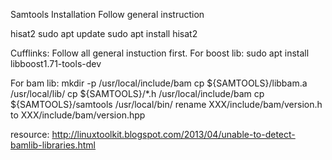 Samtools Installation
Follow general instruction

hisat2
sudo apt update
sudo apt install hisat2

Cufflinks:
Follow all general instuction first.
For boost lib:
sudo apt install libboost1.71-tools-dev

For bam lib:
mkdir -p /usr/local/include/bam
cp ${SAMTOOLS}/libbam.a /usr/local/lib/
cp ${SAMTOOLS}/*.h /usr/local/include/bam
cp ${SAMTOOLS}/samtools /usr/local/bin/
rename XXX/include/bam/version.h to XXX/include/bam/version.hpp

resource: http://linuxtoolkit.blogspot.com/2013/04/unable-to-detect-bamlib-libraries.html
